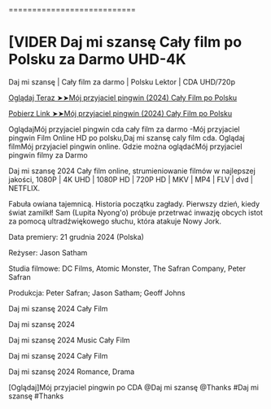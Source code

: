 
===========================

#  [VIDER Daj mi szansę Cały film po Polsku za Darmo UHD-4K

Daj mi szansę | Cały film za darmo | Polsku Lektor | CDA UHD/720p

<a href="https://love-4k.com/pl/movie/995408/take-a-chance-on-me-gitcodepl"> Oglądaj Teraz ➤➤Mój przyjaciel pingwin (2024) Cały Film po Polsku </a>

<a href="https://love-4k.com/pl/movie/995408/take-a-chance-on-me-gitcodepl"> Pobierz Link ➤➤Mój przyjaciel pingwin (2024) Cały Film po Polsku </a>

OglądajMój przyjaciel pingwin cda cały film za darmo -Mój przyjaciel pingwin Film Online HD po polsku,Daj mi szansę caly film cda. Oglądaj filmMój przyjaciel pingwin online. Gdzie można oglądaćMój przyjaciel pingwin filmy za Darmo

Daj mi szansę 2024 Cały film online, strumieniowanie filmów w najlepszej jakości, 1080P | 4K UHD | 1080P HD | 720P HD | MKV | MP4 | FLV | dvd | NETFLIX.

Fabuła owiana tajemnicą. Historia początku zagłady. Pierwszy dzień, kiedy świat zamilkł! Sam (Lupita Nyong'o) próbuje przetrwać inwazję obcych istot za pomocą ultradźwiękowego słuchu, która atakuje Nowy Jork.

Data premiery: 21 grudnia 2024 (Polska)

Reżyser: Jason Satham

Studia filmowe: DC Films, Atomic Monster, The Safran Company, Peter Safran

Produkcja: Peter Safran; Jason Satham; Geoff Johns

Daj mi szansę 2024 Cały Film

Daj mi szansę 2024

Daj mi szansę 2024 Music Cały Film

Daj mi szansę 2024 Cały Film

Daj mi szansę 2024 Romance, Drama

[Oglądaj]Mój przyjaciel pingwin po CDA @Daj mi szansę @Thanks #Daj mi szansę #Thanks
